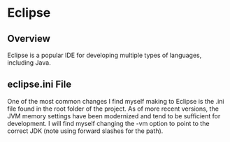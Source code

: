 # Eclipse

## Overview

Eclipse is a popular IDE for developing multiple types of languages, including Java. 

## eclipse.ini File

One of the most common changes I find myself making to Eclipse is the .ini file found in the root folder of the project. As of more recent versions, the JVM memory settings have been modernized and tend to be sufficient for development. I will find myself changing the -vm option to point to the correct JDK (note using forward slashes for the path). 
